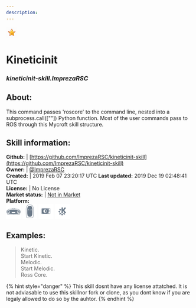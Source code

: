 ```yaml
---    
description:   
---    
```

![](../.gitbook/assets/star.png)  
# Kineticinit  
### _kineticinit-skill.ImprezaRSC_  
## About:  
This command passes 'roscore' to the command line, nested into a subprocess.call([""]) Python function. Most of the user commands pass to ROS through this Mycroft skill structure.

## Skill information:  
**Github:** | [https://github.com/ImprezaRSC/kineticinit-skill](https://github.com/ImprezaRSC/kineticinit-skill)  
**Owner:** | [@ImprezaRSC](https://github.com/ImprezaRSC)  
**Created:** | 2019 Feb 07 23:20:17 UTC  **Last updated:** 2019 Dec 19 02:48:41 UTC  
**License:** | No License  
**Market status:** | [Not in Market](https://market.mycroft.ai/skill/)  
**Platform:**  
 ![](../.gitbook/assets/mark-1-icon.png)  ![](../.gitbook/assets/mark-2-icon.png)  ![](../.gitbook/assets/picroft-icon.png)  ![](../.gitbook/assets/kde.png)   
## Examples:  
> Kinetic.  
> Start Kinetic.  
> Melodic.  
> Start Melodic.  
> Ross Core.  
  
{% hint style="danger" %}
This skill dosnt have any license attatched. It is not adviasable to use this skillnor fork or clone, as you dont know if you are legaly allowed to do so by the auhtor.
{% endhint %}
